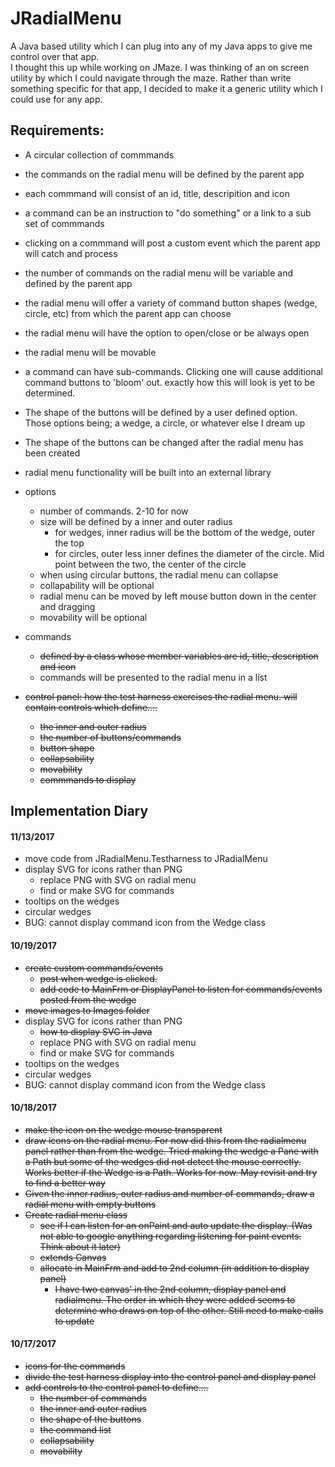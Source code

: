 # JRadialMenu
A Java based utility which I can plug into any of my Java apps to give me control over that app.  
I thought this up while working on JMaze.  I was thinking of an on screen utility by which I could navigate through 
the maze. Rather than write something specific for that app, I decided to make it a generic utility which I could
use for any app.  

## Requirements: 

* A circular collection of commmands
* the commands on the radial menu will be defined by the parent app
* each commmand will consist of an id, title, descripition and icon
* a command can be an instruction to "do something" or a link to a sub set of
commmands
* clicking on a commmand will post a custom event which the parent app will
catch and process
* the number of commands on the radial menu will be variable and defined by the
parent app
* the radial menu will offer a variety of command button shapes (wedge, circle,
etc) from which the parent app can choose
* the radial menu will have the option to open/close or be always open
* the radial menu will be movable
* a command can have sub-commands.  Clicking one will cause additional command
buttons to 'bloom' out.  exactly how this will look is yet to be determined.
* The shape of the buttons will be defined by a user defined option.  Those
options being; a wedge, a circle, or whatever else I dream up
* The shape of the buttons can be changed after the radial menu has been
created
* radial menu functionality will be built into an external library


* options
  * number of commands. 2-10 for now
  * size will be defined by a inner and outer radius
    * for wedges, inner radius will be the bottom of the wedge, outer the top
    * for circles, outer less inner defines the diameter of the circle.  Mid point
    between the two, the center of the circle
  * when using circular buttons, the radial menu can collapse
  * collapability will be optional
  * radial menu can be moved by left mouse button down in the center and dragging
  * movability will be optional
* commands
  * ~~defined by a class whose member variables are id, title, description and icon~~
  * commands will be presented to the radial menu in a list
* ~~control panel: how the test harness exercises the radial menu. will contain
controls which define....~~
  * ~~the inner and outer radius~~
  * ~~the number of buttons/commands~~
  * ~~button shape~~
  * ~~collapsability~~
  * ~~movability~~
  * ~~commmands to display~~

## Implementation Diary

#### 11/13/2017
* move code from JRadialMenu.Testharness to JRadialMenu
* display SVG for icons rather than PNG
  * replace PNG with SVG on radial menu
  * find or make SVG for commands
* tooltips on the wedges
* circular wedges  
* BUG: cannot display command icon from the Wedge class

#### 10/19/2017
* ~~create custom commands/events~~
  * ~~post when wedge is clicked.~~ 
  * ~~add code to MainFrm or DisplayPanel to listen for commands/events posted
from the wedge~~
* ~~move images to Images folder~~
* display SVG for icons rather than PNG
  * ~~how to display SVG in Java~~
  * replace PNG with SVG on radial menu
  * find or make SVG for commands
* tooltips on the wedges
* circular wedges  
* BUG: cannot display command icon from the Wedge class

#### 10/18/2017
* ~~make the icon on the wedge mouse transparent~~
* ~~draw icons on the radial menu.  For now did this from the radialmenu panel rather
than from the wedge.  Tried making the wedge a Pane with a Path but some of the
wedges did not detect the mouse correctly.  Works better if the Wedge is a Path.
Works for now.  May revisit and try to find a better way~~
* ~~Given the inner radius, outer radius and number of commands, draw a radial
menu with empty buttons~~
* ~~Create radial menu class~~
  * ~~see if I can listen for an onPaint and auto update the display. (Was not able
  to google anything regarding listening for paint events.  Think about it later)~~
  * ~~extends Canvas~~
  * ~~allocate in MainFrm and add to 2nd column (in addition to display panel)~~
    * ~~I have two canvas' in the 2nd column, display panel and radialmenu.  The
    order in which they were added seems to determine who draws on top of the
    other.  Still need to make calls to update~~

#### 10/17/2017
* ~~icons for the commands~~
* ~~divide the test harness display into the control panel and display panel~~
* ~~add controls to the control panel to define....~~
  * ~~the number of commands~~
  * ~~the inner and outer radius~~
  * ~~the shape of the buttons~~
  * ~~the command list~~
  * ~~collapsability~~
  * ~~movability~~
